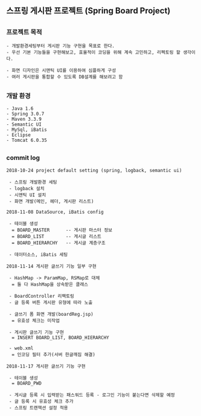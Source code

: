 ## 스프링 게시판 프로젝트 (Spring Board Project)
##
### 프로젝트 목적

<pre><code>- 개발환경세팅부터 게시판 기능 구현을 목표로 한다.
- 우선 기본 기능들을 구현해보고, 효율적이 코딩을 위해 계속 고민하고, 리펙토링 할 생각이다.

- 화면 디자인은 시맨틱 UI를 이용하여 심플하게 구성
- 여러 게시판을 통합할 수 있도록 DB설계를 해보려고 함
</code></pre>
##
### 개발 환경

<pre><code>- Java 1.6
- Spring 3.0.7
- Maven 3.3.9
- Semantic UI
- MySql, iBatis
- Eclipse
- Tomcat 6.0.35
</code></pre>
##
### commit log

<pre><code>2018-10-24 project default setting (spring, logback, semantic ui)

 - 스프링 개발환경 세팅
 - logback 설치
 - 시맨틱 UI 설치
 - 화면 개발(메인, 헤더, 게시판 리스트)
 
2018-11-08 DataSource, iBatis config

 - 테이블 생성
  = BOARD_MASTER      -- 게시판 마스터 정보
  = BOARD_LIST        -- 게시글 리스트
  = BOARD_HIERARCHY   -- 게시글 계층구조
 
 - 데이터소스, iBatis 세팅
 
2018-11-14 게시판 글쓰기 기능 일부 구현

 - HashMap -> ParamMap, RSMap로 대체
  = 둘 다 HashMap을 상속받은 클래스
 
 - BoardController 리팩토링
 - 글 등록 버튼 게시판 유형에 따라 노출
 
 - 글쓰기 폼 화면 개발(boardReg.jsp)
  = 유효성 체크는 미작업

 - 게시판 글쓰기 기능 구현
  = INSERT BOARD_LIST, BOARD_HIERARCHY
 
 - web.xml
  = 인코딩 필터 추가(서버 한글깨짐 해결)
  
2018-11-17 게시판 글쓰기 기능 구현

 - 테이블 생성
  = BOARD_PWD
  
 - 게시글 등록 시 입력받는 패스워드 등록 - 로그인 기능이 붙는다면 삭제할 예정
 - 글 등록 시 유효성 체크 추가
 - 스프링 트랜잭션 설정 적용
 
</code></pre>
